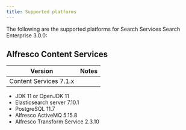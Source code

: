 ```yaml
---
title: Supported platforms
---
```


The following are the supported platforms for Search Services Search Enterprise 3.0.0:

## Alfresco Content Services

| Version | Notes |
| ------- | ----- |
| Content Services 7.1.x | |
* JDK 11 or OpenJDK 11
* Elasticsearch server 7.10.1
* PostgreSQL 11.7
* Alfresco ActiveMQ 5.15.8
* Alfresco Transform Service 2.3.10

